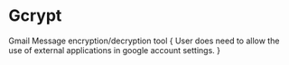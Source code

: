 # Gcrypt
Gmail Message encryption/decryption tool
{
 User does need to allow the use of external applications in google account settings.
}

